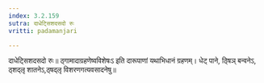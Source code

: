 ```yaml
---
index: 3.2.159
sutra: दाधेट्सिशदसदो रुः
vritti: padamanjari

---
```

  दाधेट्सिशदसदो रुः॥ ठ्गामादाग्रहणेष्वविशेषःऽ इति दारूपाणां यथाभिधानं ग्रहणम्। धेट् पाने, ठ्षिञ् बन्वनेऽ, ठ्शद्लृ शातनेऽ,ठ्षद्लृ विशरणगत्यवसादनेषु॥